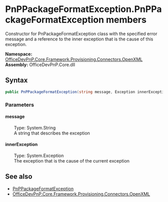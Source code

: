 # PnPPackageFormatException.PnPPackageFormatException members 
 Constructor for PnPackageFormatException class with the specified error message and a reference to the inner exception that is the cause of this exception.   

**Namespace:** [OfficeDevPnP.Core.Framework.Provisioning.Connectors.OpenXML](OfficeDevPnP.Core.Framework.Provisioning.Connectors.OpenXML.md)  
**Assembly:** OfficeDevPnP.Core.dll  
## Syntax
```C#
public PnPPackageFormatException(string message, Exception innerException)
```
### Parameters
#### message  
&emsp;&emsp;Type: System.String  
&emsp;&emsp;A string that describes the exception  


#### innerException  
&emsp;&emsp;Type: System.Exception  
&emsp;&emsp;The exception that is the cause of the current exception  


## See also
- [PnPPackageFormatException](OfficeDevPnP.Core.Framework.Provisioning.Connectors.OpenXML.PnPPackageFormatException.md)
- [OfficeDevPnP.Core.Framework.Provisioning.Connectors.OpenXML](OfficeDevPnP.Core.Framework.Provisioning.Connectors.OpenXML.md)
